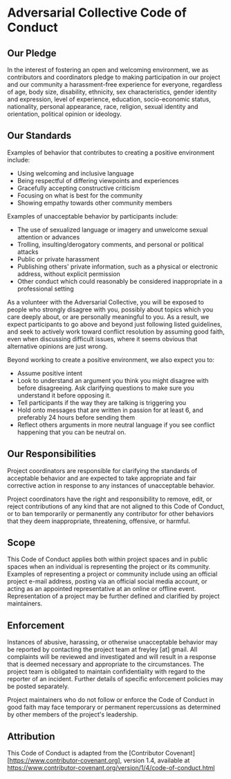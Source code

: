 # Adversarial Collective Code of Conduct

## Our Pledge

In the interest of fostering an open and welcoming environment, we as
contributors and coordinators pledge to making participation in our project and
our community a harassment-free experience for everyone, regardless of age, body
size, disability, ethnicity, sex characteristics, gender identity and expression,
level of experience, education, socio-economic status, nationality, personal
appearance, race, religion, sexual identity and orientation, political opinion or ideology. 

## Our Standards

Examples of behavior that contributes to creating a positive environment
include:

* Using welcoming and inclusive language
* Being respectful of differing viewpoints and experiences
* Gracefully accepting constructive criticism
* Focusing on what is best for the community
* Showing empathy towards other community members

Examples of unacceptable behavior by participants include:

* The use of sexualized language or imagery and unwelcome sexual attention or
  advances
* Trolling, insulting/derogatory comments, and personal or political attacks
* Public or private harassment
* Publishing others' private information, such as a physical or electronic
  address, without explicit permission
* Other conduct which could reasonably be considered inappropriate in a
  professional setting

As a volunteer with the Adversarial Collective, you will be exposed to people who strongly disagree with you, possibly about topics which you care deeply about, or are personally meaningful to you. As a result, we expect participants to go above and beyond just following listed guidelines, and seek to actively work toward conflict resolution by assuming good faith, even when discussing difficult issues, where it seems obvious that alternative opinions are just wrong. 

Beyond working to create a positive environment, we also expect you to:
* Assume positive intent
* Look to understand an argument you think you might disagree with before disagreeing. Ask clarifying questions to make sure you understand it before opposing it.
* Tell participants if the way they are talking is triggering you
* Hold onto messages that are written in passion for at least 6, and preferably 24 hours before sending them
* Reflect others arguments in more neutral language if you see conflict happening that you can be neutral on.

## Our Responsibilities

Project coordinators are responsible for clarifying the standards of acceptable
behavior and are expected to take appropriate and fair corrective action in
response to any instances of unacceptable behavior.

Project coordinators have the right and responsibility to remove, edit, or
reject contributions of any kind that are not aligned to this Code of Conduct, or to ban temporarily or permanently any contributor for other behaviors that they deem inappropriate, threatening, offensive, or harmful.

## Scope

This Code of Conduct applies both within project spaces and in public spaces
when an individual is representing the project or its community. Examples of
representing a project or community include using an official project e-mail
address, posting via an official social media account, or acting as an appointed
representative at an online or offline event. Representation of a project may be
further defined and clarified by project maintainers.

## Enforcement

Instances of abusive, harassing, or otherwise unacceptable behavior may be
reported by contacting the project team at freyley [at] gmail. All
complaints will be reviewed and investigated and will result in a response that
is deemed necessary and appropriate to the circumstances. The project team is
obligated to maintain confidentiality with regard to the reporter of an incident.
Further details of specific enforcement policies may be posted separately.

Project maintainers who do not follow or enforce the Code of Conduct in good
faith may face temporary or permanent repercussions as determined by other
members of the project's leadership.

## Attribution

This Code of Conduct is adapted from the [Contributor Covenant][https://www.contributor-covenant.org], version 1.4,
available at https://www.contributor-covenant.org/version/1/4/code-of-conduct.html
